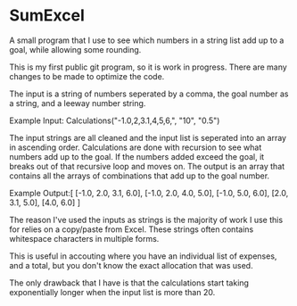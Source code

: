# SumExcel
A small program that I use to see which numbers in a string list add up to a goal, while allowing some rounding.

This is my first public git program, so it is work in progress. There are many changes to be made to optimize the code. 

The input is a string of numbers seperated by a comma, the goal number as a string, and a leeway number string.

Example Input: Calculations("-1.0,2,3.1,4,5,6,",
                            "10",
                            "0.5")

The input strings are all cleaned and the input list is seperated into an array in ascending order. 
Calculations are done with recursion to see what numbers add up to the goal. 
If the numbers added exceed the goal, it breaks out of that recursive loop and moves on. 
The output is an array that contains all the arrays of combinations that add up to the goal number. 

Example Output:[
                [-1.0, 2.0, 3.1, 6.0],
                [-1.0, 2.0, 4.0, 5.0], 
                [-1.0, 5.0, 6.0], 
                [2.0, 3.1, 5.0], 
                [4.0, 6.0]
                ]

The reason I've used the inputs as strings is the majority of work I use this for relies on a copy/paste from Excel.
These strings often contains whitespace characters in multiple forms. 

This is useful in accouting where you have an individual list of expenses, and a total, but you don't know the exact allocation that was used.

The only drawback that I have is that the calculations start taking exponentially longer when the input list is more than 20. 
